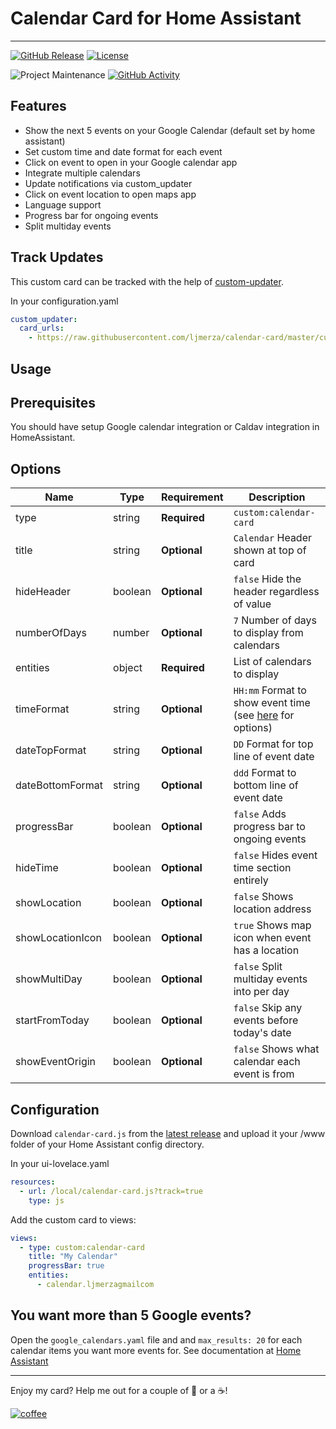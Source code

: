# Calendar Card for Home Assistant

---

[![GitHub Release][releases-shield]][releases]
[![License][license-shield]](LICENSE.md)

![Project Maintenance][maintenance-shield]
[![GitHub Activity][commits-shield]][commits]

## Features

* Show the next 5 events on your Google Calendar (default set by home assistant)
* Set custom time and date format for each event
* Click on event to open in your Google calendar app
* Integrate multiple calendars
* Update notifications via custom_updater
* Click on event location to open maps app
* Language support
* Progress bar for ongoing events
* Split multiday events

## Track Updates

This custom card can be tracked with the help of [custom-updater](https://github.com/custom-components/custom_updater).

In your configuration.yaml

```yaml
custom_updater:
  card_urls:
    - https://raw.githubusercontent.com/ljmerza/calendar-card/master/custom_updater.json
```

## Usage
## Prerequisites
You should have setup Google calendar integration or Caldav integration in HomeAssistant.

## Options

| Name | Type | Requirement | Description
| ---- | ---- | ------- | -----------
| type | string | **Required** | `custom:calendar-card`
| title | string | **Optional** | `Calendar` Header shown at top of card
| hideHeader | boolean | **Optional** | `false` Hide the header regardless of value
| numberOfDays | number | **Optional** | `7` Number of days to display from calendars
| entities | object | **Required** | List of calendars to display
| timeFormat | string | **Optional** | `HH:mm` Format to show event time (see [here](https://momentjs.com/docs/#/displaying/format/) for options)
| dateTopFormat | string | **Optional** | `DD` Format for top line of event date
| dateBottomFormat | string | **Optional** | `ddd` Format to bottom line of event date
| progressBar | boolean | **Optional** | `false` Adds progress bar to ongoing events
| hideTime | boolean | **Optional** | `false` Hides event time section entirely
| showLocation | boolean | **Optional** | `false` Shows location address
| showLocationIcon | boolean | **Optional** | `true` Shows map icon when event has a location
| showMultiDay | boolean | **Optional** | `false` Split multiday events into per day
| startFromToday | boolean | **Optional** | `false` Skip any events before today's date
| showEventOrigin | boolean | **Optional** | `false` Shows what calendar each event is from

## Configuration
Download `calendar-card.js` from the [latest release](https://github.com/ljmerza/calendar-card/releases/latest) and upload it your /www folder of your Home Assistant config directory.

In your ui-lovelace.yaml

```yaml
resources:
  - url: /local/calendar-card.js?track=true
    type: js
```

Add the custom card to views:

```yaml
views:
  - type: custom:calendar-card
    title: "My Calendar"
    progressBar: true
    entities:
      - calendar.ljmerzagmailcom
```

## You want more than 5 Google events?
Open the `google_calendars.yaml` file and and `max_results: 20` for each calendar items you want more events for. See documentation at [Home Assistant](https://www.home-assistant.io/components/calendar.google/)

---

Enjoy my card? Help me out for a couple of :beers: or a :coffee:!

[![coffee](https://www.buymeacoffee.com/assets/img/custom_images/black_img.png)](https://www.buymeacoffee.com/JMISm06AD)


[commits-shield]: https://img.shields.io/github/commit-activity/y/ljmerza/calendar-card.svg?style=for-the-badge
[commits]: https://github.com/ljmerza/calendar-card/commits/master
[license-shield]: https://img.shields.io/github/license/ljmerza/calendar-card.svg?style=for-the-badge
[maintenance-shield]: https://img.shields.io/badge/maintainer-Leonardo%20Merza%20%40ljmerza-blue.svg?style=for-the-badge
[releases-shield]: https://img.shields.io/github/release/ljmerza/calendar-card.svg?style=for-the-badge
[releases]: https://github.com/ljmerza/calendar-card/releases
